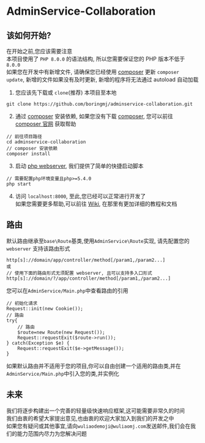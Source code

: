 # AdminService-Collaboration
## 该如何开始?
在开始之前,您应该需要注意\
本项目使用了 `PHP 8.0.0` 的语法结构, 所以您需要保证您的 PHP 版本不低于 `8.0.0`\
如果您在开发中有新增文件, 请确保您已经使用 [composer](https://www.phpcomposer.com/) 更新 `composer update`, 新增的文件如果没有及时更新, 新增的程序将无法通过 autoload 自动加载

1. 您应该先下载或 `clone`(推荐) 本项目至本地
```
git clone https://github.com/boringmj/adminservice-collaboration.git
```
2. 通过 [composer](https://www.phpcomposer.com/) 安装依赖, 如果您没有下载 [composer](https://www.phpcomposer.com/), 您可以前往 [composer 官网](https://www.phpcomposer.com/) 获取帮助
```
// 前往项目路径
cd adminservice-collaboration
// composer 安装依赖
composer install
```
3. 启动 [php webserver](https://www.php.net/manual/zh/features.commandline.webserver.php), 我们提供了简单的快捷启动脚本
```
// 需要配置php环境变量且php>=5.4.0
php start
```
4. 访问 `localhost:8000`, 至此,您已经可以正常进行开发了\
如果您需要更多帮助,可以前往 [Wiki](https://github.com/boringmj/adminservice-collaboration/wiki/准备), 在那里有更加详细的教程和文档

## 路由
默认路由继承至`base\Route`基类,使用`AdminService\Route`实现, 请先配置您的 `webserver` 支持该路由形式
```
http[s]://domain/app/controller/method[/param1,/param2...]
或
// 使用下面的路由形式无须配置 webserver, 且可以支持多入口形式
http[s]://domain/?/app/controller/method[/param1,/param2...]
```
您可以在`AdminService/Main.php`中查看路由的引用
```
// 初始化请求
Request::init(new Cookie());
// 路由
try{
    // 路由
    $route=new Route(new Request());
    Request::requestExit($route->run());
} catch(Exception $e) {
    Request::requestExit($e->getMessage());
}
```
如果默认路由并不适用于您的项目,你可以自由创建一个适用的路由类,并在`AdminService/Main.php`中引入您的类,并实例化
## 未来
我们将逐步构建出一个完善的轻量级快速响应框架,这可能需要非常久的时间\
我们由衷的希望大家提出意见,也由衷的欢迎大家加入到我们的开发之中\
如果您有疑问或其他事宜,请向`wuliaodemoji@wuliaomj.com`发送邮件,我们会在我们的能力范围内尽力为您解决问题
